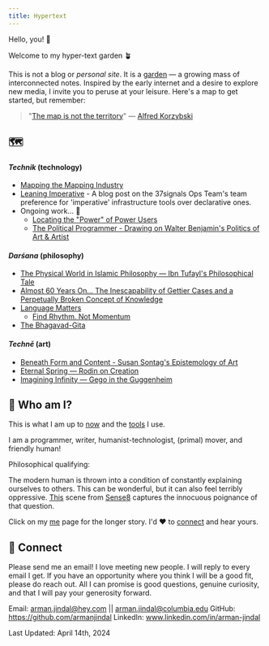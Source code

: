 ```yaml
---
title: Hypertext
---
```

Hello, you! 👋

Welcome to my hyper-text garden 🪴 

This is not a blog or *personal site*. It is a [garden](digital-garden/meta/The-Garden-Metaphor.md) — a growing mass of interconnected notes. Inspired by the early internet and a desire to explore new media, I invite you to peruse at your leisure.  Here's a map to get started, but remember:

> "[The map is not the territory](https://en.wikipedia.org/wiki/Map%E2%80%93territory_relation)" — [Alfred Korzybski](https://en.wikipedia.org/wiki/Alfred_Korzybski "Alfred Korzybski") 

## 🗺️
#### *Technik* (technology) 
- [Mapping the Mapping Industry](digital-garden/technology/Mapping%20the%20Mapping%20Industry.md)
- [Leaning Imperative](https://dev.37signals.com/leaning-imperative/) - A blog post on the 37signals Ops Team's team preference for 'imperative' infrastructure tools over declarative ones. 
- Ongoing work... 🌿
	- [Locating the "Power" of Power Users](digital-garden/technology/Independent%20Study/Power%20&%20Power%20User%20-%20Prospectus.md) 
	-  [The Political Programmer - Drawing on Walter Benjamin's Politics of Art & Artist](digital-garden/technology/The-Political-Programmer.md)

####  *Darśana* (philosophy)
- [The Physical World in Islamic Philosophy — Ibn Tufayl's Philosophical Tale](digital-garden/philosophy/Ibn-Tufayl.md)
- [Almost 60 Years On... The Inescapability of Gettier Cases and a Perpetually Broken Concept of Knowledge](digital-garden/philosophy/The-Inescapability-of-Gettier%20Cases.md)
- [Language Matters](digital-garden/philosophy/Language-Matters.md)
	- [Find Rhythm. Not Momentum](digital-garden/philosophy/Rhythm-Not-Momentum.md)
- [The Bhagavad-Gita](digital-garden/reading/Commentaries/The%20Bhagavad-Gita.md)
####  *Technē* (art)
- [Beneath Form and Content - Susan Sontag's Epistemology of Art](digital-garden/philosophy/Beyond-Form-Content.md)
- [Eternal Spring — Rodin on Creation](digital-garden/art/Rodin/Eternal%20Spring%20—%20A%20Formal%20Analysis%20of%20Rodin.md)
- [Imagining Infinity — Gego in the Guggenheim](digital-garden/art/Geggo/Imagining%20Infinity%20—%20Gego.md)


## 🧐 Who am I?

This is what I am up to [now](digital-garden/now.md) and the [tools](digital-garden/Tools.md) I use.  

I am a programmer, writer, humanist-technologist, (primal) mover, and friendly human! 

Philosophical qualifying: 

The modern human is thrown into a condition of constantly explaining ourselves to others. This can be wonderful, but it can also feel terribly oppressive. [This](https://www.youtube.com/watch?t=70&v=fR5-x7v7UkE&feature=youtu.be) scene from [Sense8](https://en.wikipedia.org/wiki/Sense8) captures the innocuous poignance of that question. 

Click on my [me](digital-garden/meta/me.md) page for the longer story.  I'd ❤️ to [connect](https://armanjindal.github.io/#-connect) and hear yours. 
## 🔗 Connect 

Please send me an email! I love meeting new people. I will reply to every email I get. If you have an opportunity where you think I will be a good fit, please do reach out. All I can promise is good questions, genuine curiosity, and that I will pay your generosity forward.  

Email: arman.jindal@hey.com || arman.jindal@columbia.edu
GitHub: https://github.com/armanjindal
LinkedIn: www.linkedin.com/in/arman-jindal

Last Updated: April 14th, 2024